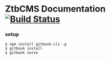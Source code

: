 ZtbCMS Documentation [![Build Status](https://travis-ci.org/ztbcms/docs.svg?branch=develop)](https://travis-ci.org/Jayin/docs)
=======


### setup

```shell
$ npm install gitbook-cli -g
$ gitbook install
$ gitbook serve
```